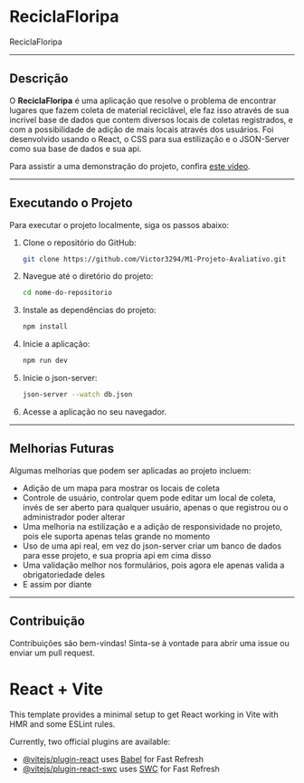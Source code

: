# ReciclaFloripa

ReciclaFloripa

---

## Descrição

O **ReciclaFloripa** é uma aplicação que resolve o problema de encontrar lugares que fazem coleta de material reciclável, ele faz isso através de sua incrivel base de dados que contem diversos locais de coletas registrados, e com a possibilidade de adição de mais locais através dos usuários. Foi desenvolvido usando o React, o CSS para sua estilização e o JSON-Server como sua base de dados e sua api. 

Para assistir a uma demonstração do projeto, confira [este vídeo](https://drive.google.com/file/d/1KDsn9SgaN5TqvfGvHtrrbE6lbA03pPMM/view?usp=sharing).

---

## Executando o Projeto

Para executar o projeto localmente, siga os passos abaixo:

1. Clone o repositório do GitHub:
   ```bash
   git clone https://github.com/Victor3294/M1-Projeto-Avaliativo.git
   ```

2. Navegue até o diretório do projeto:
   ```bash
   cd nome-do-repositorio
   ```

3. Instale as dependências do projeto:
   ```bash
   npm install
   ```

4. Inicie a aplicação:
   ```bash
   npm run dev
   ```

5. Inicie o json-server:
    ```bash
    json-server --watch db.json
    ```

6. Acesse a aplicação no seu navegador.

---

## Melhorias Futuras

Algumas melhorias que podem ser aplicadas ao projeto incluem:

- Adição de um mapa para mostrar os locais de coleta
- Controle de usuário, controlar quem pode editar um local de coleta, invés de ser aberto para qualquer usuário, apenas o que registrou ou o administrador poder alterar
- Uma melhoria na estilização e a adição de responsividade no projeto, pois ele suporta apenas telas grande no momento
- Uso de uma api real, em vez do json-server criar um banco de dados para esse projeto, e sua propria api em cima disso
- Uma validação melhor nos formulários, pois agora ele apenas valida a obrigatoriedade deles
- E assim por diante

---

## Contribuição

Contribuições são bem-vindas! Sinta-se à vontade para abrir uma issue ou enviar um pull request.


# React + Vite

This template provides a minimal setup to get React working in Vite with HMR and some ESLint rules.

Currently, two official plugins are available:

- [@vitejs/plugin-react](https://github.com/vitejs/vite-plugin-react/blob/main/packages/plugin-react/README.md) uses [Babel](https://babeljs.io/) for Fast Refresh
- [@vitejs/plugin-react-swc](https://github.com/vitejs/vite-plugin-react-swc) uses [SWC](https://swc.rs/) for Fast Refresh
